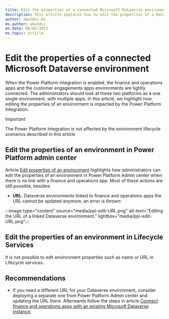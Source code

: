```yaml
---
title: Edit the properties of a connected Microsoft Dataverse environment
description: This article explains how to edit the properties of a Dataverse environment when finance and operations apps are integrated with Power Platform
author: abunduc-ms
ms.author: abunduc
ms.date: 06/02/2023
ms.topic: article
---
```


# Edit the properties of a connected Microsoft Dataverse environment

When the Power Platform Integration is enabled, the finance and operations apps  and the customer engagements apps environments are tightly connected. The administrators should look at these two platforms as a one single environment, with multiple apps. In this article, we highlight how editing the properties of an environment is impacted by the Power Platform Integration.

> [!IMPORTANT]
> The Power Platform Integration is not affected by the environment lifecycle scenarios described in this article

## Edit the properties of an environment in Power Platform admin center

Article [Edit properties of an environment](/power-platform/admin/edit-properties-environment) highlights how administrators can edit the properties of an environment in Power Platform Admin center when there is no link with a finance and operations app. Most of these actions are still possible, besides:

- **URL**: Dataverse environments linked to finance and operations apps  the URL cannot be updated anymore, an error is thrown:

:::image type="content" source="media/ppi-edit-URL.png" alt-text="Editing the URL of a linked Dataverse environment." lightbox="media/ppi-edit-URL.png":::

## Edit the properties of an environment in Lifecycle Services

It is not possible to edit environment properties such as name or URL in Lifecycle services.

## Recommendations

- If you need a different URL for your Dataverse environment, consider deploying a  separate one from Power Platform Admin center and updating the URL there. Afterwards follow the steps in article [Connect finance and operations apps with an existing Microsoft Dataverse instance](environment-lifecycle-connect-finops-existing-dv.md).
